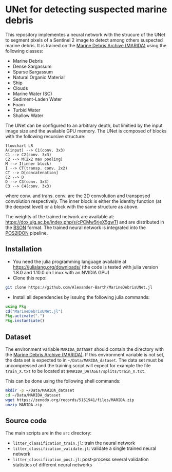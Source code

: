 # UNet for detecting suspected marine debris

This repository implementes a neural network with the strucure of the UNet to segment pixels of a Sentinel 2 image to detect among others suspected marine debris. 
It is trained on the [Marine Debris Archive (MARIDA)](https://zenodo.org/records/5151941#.YfFZ_PXP30o)
using the following classes:

 * Marine Debris
 * Dense Sargassum
 * Sparse Sargassum
 * Natural Organic Material
 * Ship
 * Clouds
 * Marine Water (SC)
 * Sediment-Laden Water
 * Foam
 * Turbid Water
 * Shallow Water

The UNet can be configured to an arbitrary depth, but limitied by the input image size and the available GPU memory.
The UNet is composed of blocks with the following recursive structure:

```mermaid
flowchart LR
A(input) --> C1(conv. 3x3)
C1 --> C2(conv. 3x3)
C2 --> M(2x2 max pooling)
M --> I(inner block)
I --> CT(transp. conv. 2x2)
CT --> D[concatenation]
C2 --> D
D --> C3(conv. 3x3)
C3 --> C4(conv. 3x3)
```

where conv. and trans. conv. are the 2D convolution and transposed convolution respectively.
The inner block is either the identity function (at the deepest level) or a block with the same structure as above.


The weights of the trained network are available at:  https://dox.ulg.ac.be/index.php/s/cPCMw5rjeX5gwTI and are distributed in the [BSON](https://en.wikipedia.org/wiki/BSON) format.
The trained neural network is integrated into the [POS2IDON](https://github.com/AIRCentre/POS2IDON) pipeline.


## Installation

* You need the julia programming language available at https://julialang.org/downloads/ (the code is tested with julia version 1.8.0 and 1.10.0 on Linux with an NVIDIA GPU)
* Clone this repo:

```bash
git clone https://github.com/Alexander-Barth/MarineDebrisUNet.jl
```

* Install all dependencies by issuing the following julia commands:

```julia
using Pkg
cd("MarineDebrisUNet.jl")
Pkg.activate(".")
Pkg.instantiate()
```


## Dataset


The environment variable `MARIDA_DATASET` should contain the directory with the
[Marine Debris Archive (MARIDA)](https://zenodo.org/records/5151941#.YfFZ_PXP30o).
If this environment variable is not set, the data set is expected to in `~/Data/MARIDA_dataset`.
The data set must be uncompressed and the training script will expect for example the file `train_X.txt` to be located at
`$MARIDA_DATASET/splits/train_X.txt`.

This can be done using the following shell commands:

```bash
mkdir -p ~/Data/MARIDA_dataset
cd ~/Data/MARIDA_dataset
wget https://zenodo.org/records/5151941/files/MARIDA.zip
unzip MARIDA.zip
```

## Source code

The main scripts are in the `src` directory:

* `litter_classification_train.jl`: train the neural network
* `litter_classification_validate.jl`: validate a single trained neural network
* `litter_classification_post.jl`: post-process several validation statistics of different neural networks
